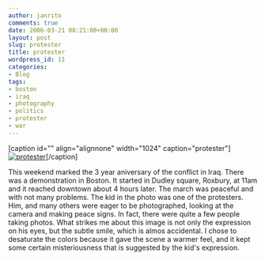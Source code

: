 ```yaml
---
author: janrito
comments: true
date: 2006-03-21 08:21:00+00:00
layout: post
slug: protester
title: protester
wordpress_id: 11
categories:
- Blog
tags:
- boston
- iraq
- photography
- politics
- protester
- war
---
```


[caption id="" align="alignnone" width="1024" caption="protester"][![protester](http://farm1.static.flickr.com/44/115042705_4efacf7835_b.jpg)](http://www.flickr.com/photos/janrito/115042705/)[/caption]

This weekend marked the 3 year aniversary of the conflict in Iraq. There was a demonstration in Boston. It started in Dudley square, Roxbury, at 11am and it reached downtown about 4 hours later. The march was peaceful and with not many problems.
The kid in the photo was one of the protesters. Him, and many others were eager to be photographed, looking at the camera and making peace signs. In fact, there were quite a few people taking photos.
What strikes me about this image is not only the expression on his eyes, but the subtle smile, which is almos accidental. I chose to desaturate the colors because it gave the scene a warmer feel, and it kept some certain misteriousness that is suggested by the kid's expression.
